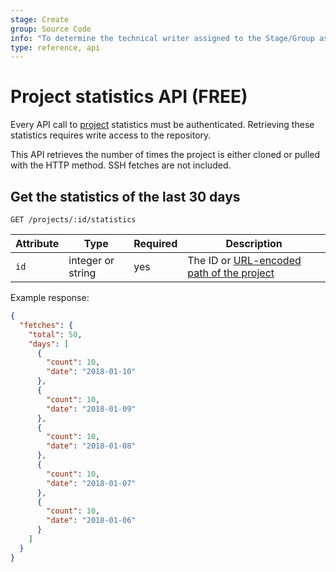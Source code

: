 ```yaml
---
stage: Create
group: Source Code
info: "To determine the technical writer assigned to the Stage/Group associated with this page, see https://about.gitlab.com/handbook/engineering/ux/technical-writing/#assignments"
type: reference, api
---
```


# Project statistics API **(FREE)**

Every API call to [project](../user/project/index.md) statistics must be authenticated.
Retrieving these statistics requires write access to the repository.

This API retrieves the number of times the project is either cloned or pulled
with the HTTP method. SSH fetches are not included.

## Get the statistics of the last 30 days

```plaintext
GET /projects/:id/statistics
```

| Attribute  | Type   | Required | Description |
| ---------- | ------ | -------- | ----------- |
| `id`      | integer or string | yes      | The ID or [URL-encoded path of the project](index.md#namespaced-path-encoding) |

Example response:

```json
{
  "fetches": {
    "total": 50,
    "days": [
      {
        "count": 10,
        "date": "2018-01-10"
      },
      {
        "count": 10,
        "date": "2018-01-09"
      },
      {
        "count": 10,
        "date": "2018-01-08"
      },
      {
        "count": 10,
        "date": "2018-01-07"
      },
      {
        "count": 10,
        "date": "2018-01-06"
      }
    ]
  }
}
```
